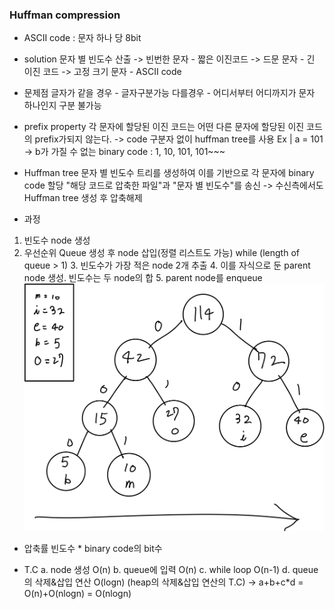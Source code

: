 ### Huffman compression
- ASCII code : 문자 하나 당 8bit

- solution
문자 별 빈도수 산출
-> 빈번한 문자 - 짧은 이진코드
-> 드문 문자 - 긴 이진 코드
-> 고정 크기 문자 - ASCII code 

- 문제점
글자가 같을 경우 - 글자구분가능
다를경우 - 어디서부터 어디까지가 문자 하나인지 구분 불가능

- prefix property
각 문자에 할당된 이진 코드는 어떤 다른 문자에 할당된 이진 코드의 prefix가되지 않는다.
-> code 구분자 없이 huffman tree를 사용
Ex | a = 101 -> b가 가질 수 없는 binary code : 1, 10, 101, 101~~~

- Huffman tree
문자 별 빈도수 트리를 생성하여 이를 기반으로 각 문자에 binary code 할당
"해당 코드로 압축한 파일"과 "문자 별 빈도수"를 송신
-> 수신측에서도 Huffman tree 생성 후 압축해제

- 과정
1. 빈도수 node 생성
2. 우선순위 Queue 생성 후 node 삽입(정렬 리스트도 가능)
while (length of queue > 1)
    3. 빈도수가 가장 적은 node 2개 추출
    4. 이를 자식으로 둔 parent node 생성. 빈도수는 두 node의 합
    5. parent node를 enqueue
![alt text](image.png)

- 압축률
빈도수 * binary code의 bit수

- T.C
a. node 생성 O(n)
b. queue에 입력 O(n)
c. while loop O(n-1)
d. queue의 삭제&삽입 연산 O(logn)   (heap의 삭제&삽입 연산의 T.C)
-> a+b+c*d = O(n)+O(nlogn) = O(nlogn)


